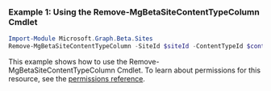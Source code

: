 ### Example 1: Using the Remove-MgBetaSiteContentTypeColumn Cmdlet
```powershell
Import-Module Microsoft.Graph.Beta.Sites
Remove-MgBetaSiteContentTypeColumn -SiteId $siteId -ContentTypeId $contentTypeId -ColumnDefinitionId $columnDefinitionId
```
This example shows how to use the Remove-MgBetaSiteContentTypeColumn Cmdlet.
To learn about permissions for this resource, see the [permissions reference](/graph/permissions-reference).
